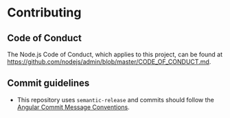 # Contributing

## Code of Conduct

The Node.js Code of Conduct, which applies to this project, can be found at https://github.com/nodejs/admin/blob/master/CODE_OF_CONDUCT.md.

## Commit guidelines

- This repository uses `semantic-release` and commits should follow the [Angular Commit Message Conventions](https://github.com/angular/angular.js/blob/master/DEVELOPERS.md#-git-commit-guidelines).

